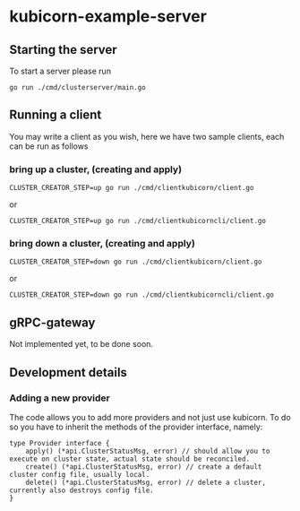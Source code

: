 # kubicorn-example-server


## Starting the server
To start a server please run

```sbtshell
go run ./cmd/clusterserver/main.go
```


## Running a client
You may write a client as you wish, here we have two sample clients, each can be run as follows

### bring up a cluster, (creating and apply)
```sbtshell
CLUSTER_CREATOR_STEP=up go run ./cmd/clientkubicorn/client.go
```
or

```sbtshell
CLUSTER_CREATOR_STEP=up go run ./cmd/clientkubicorncli/client.go

```

### bring down a cluster, (creating and apply)
```sbtshell
CLUSTER_CREATOR_STEP=down go run ./cmd/clientkubicorn/client.go
```
or

```sbtshell
CLUSTER_CREATOR_STEP=down go run ./cmd/clientkubicorncli/client.go

```


## gRPC-gateway
Not implemented yet, to be done soon. 


## Development details


### Adding a new provider
The code allows you to add more providers and not just use kubicorn. To do so you have to inherit the methods of the 
provider interface, namely:

```sbtshell
type Provider interface {
	apply() (*api.ClusterStatusMsg, error) // should allow you to execute on cluster state, actual state should be reconciled.
	create() (*api.ClusterStatusMsg, error) // create a default cluster config file, usually local.
	delete() (*api.ClusterStatusMsg, error) // delete a cluster, currently also destroys config file. 
}
```

